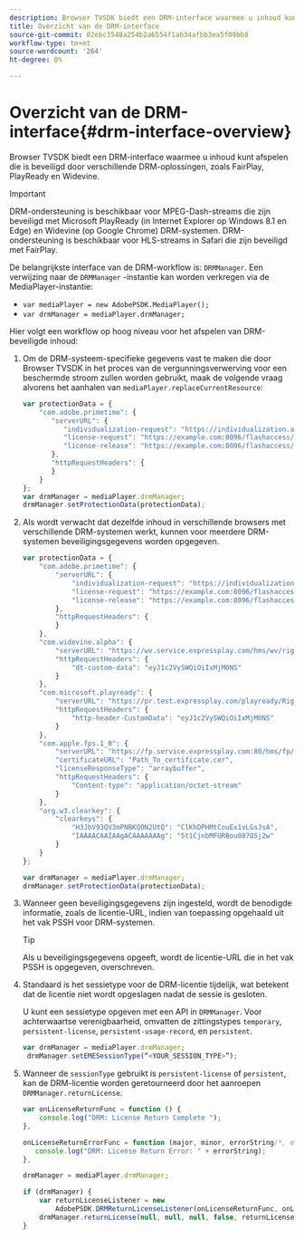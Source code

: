 ```yaml
---
description: Browser TVSDK biedt een DRM-interface waarmee u inhoud kunt afspelen die is beveiligd door verschillende DRM-oplossingen, zoals FairPlay, PlayReady en Widevine.
title: Overzicht van de DRM-interface
source-git-commit: 02ebc3548a254b2a6554f1ab34afbb3ea5f09bb8
workflow-type: tm+mt
source-wordcount: '264'
ht-degree: 0%

---
```


# Overzicht van de DRM-interface{#drm-interface-overview}

Browser TVSDK biedt een DRM-interface waarmee u inhoud kunt afspelen die is beveiligd door verschillende DRM-oplossingen, zoals FairPlay, PlayReady en Widevine.

<!--<a id="section_59994F2059B245E996E0776214804A0A"></a>-->

>[!IMPORTANT]
>
>DRM-ondersteuning is beschikbaar voor MPEG-Dash-streams die zijn beveiligd met Microsoft PlayReady (in Internet Explorer op Windows 8.1 en Edge) en Widevine (op Google Chrome) DRM-systemen. DRM-ondersteuning is beschikbaar voor HLS-streams in Safari die zijn beveiligd met FairPlay.

De belangrijkste interface van de DRM-workflow is: `DRMManager`. Een verwijzing naar de `DRMManager` -instantie kan worden verkregen via de MediaPlayer-instantie:

* `var mediaPlayer = new AdobePSDK.MediaPlayer();`
* `var drmManager = mediaPlayer.drmManager;`

<!--<a id="section_B7E8AD9A4D4F4BD9BA2A67ABC135D6F9"></a>-->

Hier volgt een workflow op hoog niveau voor het afspelen van DRM-beveiligde inhoud:

1. Om de DRM-systeem-specifieke gegevens vast te maken die door Browser TVSDK in het proces van de vergunningsverwerving voor een beschermde stroom zullen worden gebruikt, maak de volgende vraag alvorens het aanhalen van `mediaPlayer.replaceCurrentResource`:

   ```js
   var protectionData = { 
       "com.adobe.primetime": { 
          "serverURL": { 
             "individualization-request": "https://individualization.adobe.com/flashaccess/i15n/v5", 
             "license-request": "https://example.com:8096/flashaccess/req", 
             "license-release": "https://example.com:8096/flashaccess/req" 
          }, 
          "httpRequestHeaders": { 
          } 
       } 
   }; 
   var drmManager = mediaPlayer.drmManager; 
   drmManager.setProtectionData(protectionData);
   ```

1. Als wordt verwacht dat dezelfde inhoud in verschillende browsers met verschillende DRM-systemen werkt, kunnen voor meerdere DRM-systemen beveiligingsgegevens worden opgegeven.

   ```js
   var protectionData = { 
       "com.adobe.primetime": { 
           "serverURL": { 
               "individualization-request": "https://individualization.adobe.com/flashaccess/i15n/v5", 
               "license-request": "https://example.com:8096/flashaccess/req", 
               "license-release": "https://example.com:8096/flashaccess/req" 
           }, 
           "httpRequestHeaders": { 
           } 
       }, 
       "com.widevine.alpha": { 
           "serverURL": "https://wv.service.expressplay.com/hms/wv/rights/?ExpressPlayToken=<token value>", 
           "httpRequestHeaders": { 
               "dt-custom-data": "eyJ1c2VySWQiOiIxMjM0NS" 
           } 
       }, 
       "com.microsoft.playready": { 
           "serverURL": "https://pr.test.expressplay.com/playready/RightsManager.asmx?ExpressPlayToken=<token value>", 
           "httpRequestHeaders": { 
               "http-header-CustomData": "eyJ1c2VySWQiOiIxMjM0NS" 
           } 
       }, 
       "com.apple.fps.1_0": { 
           "serverURL": "https://fp.service.expressplay.com:80/hms/fp/rights/?ExpressPlayToken=<token value>", 
           "certificateURL": "Path_To_certificate.cer", 
           "licenseResponseType": "arraybuffer", 
           "httpRequestHeaders": { 
               "Content-type": "application/octet-stream" 
           } 
       }, 
       "org.w3.clearkey": { 
           "clearkeys": { 
               "H3JbV93QV3mPNBKQON2UtQ": "ClKhDPHMtCouEx1vLGsJsA", 
               "IAAAACAAIAAgACAAAAAAAg": "5t1CjnbMFURBou087OSj2w" 
           } 
       } 
   }; 
   
   var drmManager = mediaPlayer.drmManager; 
   drmManager.setProtectionData(protectionData);
   ```

1. Wanneer geen beveiligingsgegevens zijn ingesteld, wordt de benodigde informatie, zoals de licentie-URL, indien van toepassing opgehaald uit het vak PSSH voor DRM-systemen.

   >[!TIP]
   >
   >Als u beveiligingsgegevens opgeeft, wordt de licentie-URL die in het vak PSSH is opgegeven, overschreven.

1. Standaard is het sessietype voor de DRM-licentie tijdelijk, wat betekent dat de licentie niet wordt opgeslagen nadat de sessie is gesloten.

   U kunt een sessietype opgeven met een API in `DRMManager`.  Voor achterwaartse verenigbaarheid, omvatten de zittingstypes `temporary`, `persistent-license`, `persistent-usage-record`, en `persistent`.

   ```js
   var drmManager = mediaPlayer.drmManager; 
    drmManager.setEMESessionType(“<YOUR_SESSION_TYPE>”); 
   ```

1. Wanneer de `sessionType` gebruikt is `persistent-license` of `persistent`, kan de DRM-licentie worden geretourneerd door het aanroepen `DRMManager.returnLicense`.

   ```js
   var onLicenseReturnFunc = function () { 
       console.log("DRM: License Return Complete "); 
   }, 
   
   onLicenseReturnErrorFunc = function (major, minor, errorString/*, errorServerUrl*/) { 
      console.log("DRM: License Return Error: " + errorString); 
   }, 
   
   drmManager = mediaPlayer.drmManager; 
   
   if (drmManager) { 
       var returnLicenseListener = new  
           AdobePSDK.DRMReturnLicenseListener(onLicenseReturnFunc, onLicenseReturnErrorFunc); 
       drmManager.returnLicense(null, null, null, false, returnLicenseListener, drmLicense.session); 
   }
   ```
